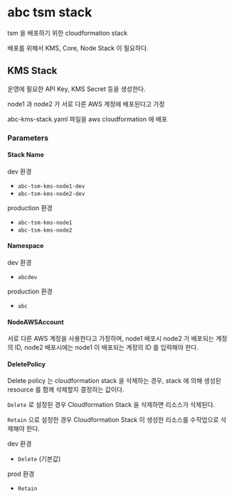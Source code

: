 # abc tsm stack

tsm 을 배포하기 위한 cloudformation stack

배포를 위해서 KMS, Core, Node Stack 이 필요하다.

## KMS Stack

운영에 필요한 API Key, KMS Secret 등을 생성한다.

node1 과 node2 가 서로 다른 AWS 계정에 배포된다고 가정

abc-kms-stack.yaml 파일을 aws cloudformation 에 배포



### Parameters

#### Stack Name

dev 환경

- `abc-tsm-kms-node1-dev`
- `abc-tsm-kms-node2-dev`

production 환경

- `abc-tsm-kms-node1`
- `abc-tsm-kms-node2`


#### Namespace

dev 환경

- `abcdev`

production 환경

- `abc`

#### NodeAWSAccount

서로 다른 AWS 계정을 사용한다고 가정하며, node1 배포시 node2 가 배포되는 계정의 ID,
node2 배포시에는 node1 이 배포되는 계정의 ID 를 입력해야 한다.

#### DeletePolicy

Delete policy 는 cloudformation stack 을 삭제하는 경우, stack 에 의해 생성된 resource 를 함께 삭제할지 결정하는 값이다.

`Delete` 로 설정된 경우 Cloudformation Stack 을 삭제하면 리소스가 삭제된다.

`Retain` 으로 설정한 경우 Cloudformation Stack 이 생성한 리소스를 수작업으로 삭제해야 한다.


dev 환경

- `Delete` (기본값)

prod 환경

- `Retain`

